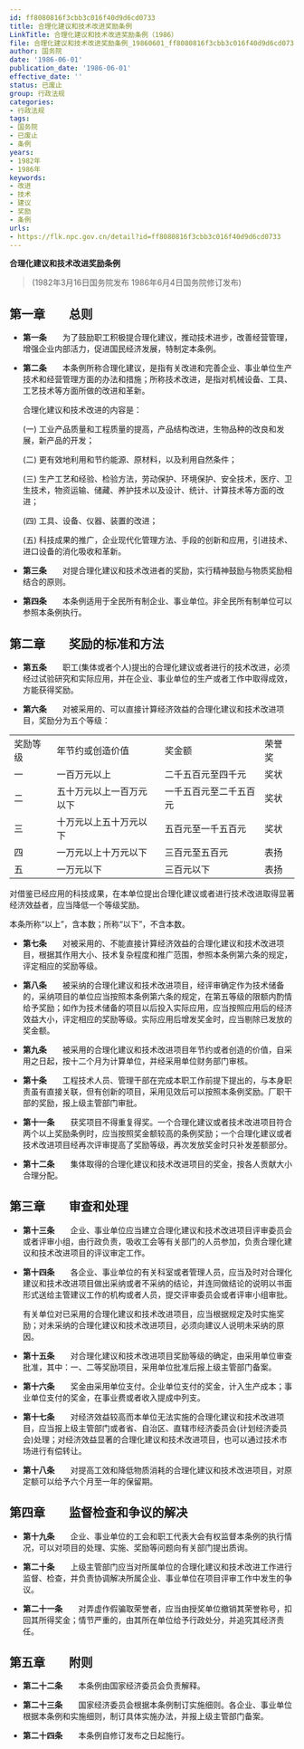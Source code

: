```yaml
---
id: ff8080816f3cbb3c016f40d9d6cd0733
title: 合理化建议和技术改进奖励条例
LinkTitle: 合理化建议和技术改进奖励条例（1986）
file: 合理化建议和技术改进奖励条例_19860601_ff8080816f3cbb3c016f40d9d6cd0733.docx
author: 国务院
date: '1986-06-01'
publication_date: '1986-06-01'
effective_date: ''
status: 已废止
group: 行政法规
categories:
- 行政法规
tags:
- 国务院
- 已废止
- 条例
years:
- 1982年
- 1986年
keywords:
- 改进
- 技术
- 建议
- 奖励
- 条例
urls:
- https://flk.npc.gov.cn/detail?id=ff8080816f3cbb3c016f40d9d6cd0733
---
```


**合理化建议和技术改进奖励条例**

> (1982年3月16日国务院发布 1986年6月4日国务院修订发布)

## 第一章　　总则

- **第一条**　　为了鼓励职工积极提合理化建议，推动技术进步，改善经营管理，增强企业内部活力，促进国民经济发展，特制定本条例。

- **第二条**　　本条例所称合理化建议，是指有关改进和完善企业、事业单位生产技术和经营管理方面的办法和措施；所称技术改进，是指对机械设备、工具、工艺技术等方面所做的改进和革新。

  合理化建议和技术改进的内容是：

  (一) 工业产品质量和工程质量的提高，产品结构改进，生物品种的改良和发展，新产品的开发；

  (二) 更有效地利用和节约能源、原材料，以及利用自然条件；

  (三) 生产工艺和经验、检验方法，劳动保护、环境保护、安全技术，医疗、卫生技术，物资运输、储藏、养护技术以及设计、统计、计算技术等方面的改进；

  (四) 工具、设备、仪器、装置的改进；

  (五) 科技成果的推广，企业现代化管理方法、手段的创新和应用，引进技术、进口设备的消化吸收和革新。

- **第三条**　　对提合理化建议和技术改进者的奖励，实行精神鼓励与物质奖励相结合的原则。

- **第四条**　　本条例适用于全民所有制企业、事业单位。非全民所有制单位可以参照本条例执行。

## 第二章　　奖励的标准和方法

- **第五条**　　职工(集体或者个人)提出的合理化建议或者进行的技术改进，必须经过试验研究和实际应用，并在企业、事业单位的生产或者工作中取得成效，方能获得奖励。

- **第六条**　　对被采用的、可以直接计算经济效益的合理化建议和技术改进项目，奖励分为五个等级：

|  |  |  |  |
| --- | --- | --- | --- |
| 奖励等级 | 年节约或创造价值 | 奖金额 | 荣誉奖 |
| 一 | 一百万元以上 | 二千五百元至四千元 | 奖状 |
| 二 | 五十万元以上一百万元以下 | 一千五百元至二千五百元 | 奖状 |
| 三 | 十万元以上五十万元以下 | 五百元至一千五百元 | 奖状 |
| 四 | 一万元以上十万元以下 | 三百元至五百元 | 表扬 |
| 五 | 一万元以下 | 三百元以下 | 表扬 |

  对借鉴已经应用的科技成果，在本单位提出合理化建议或者进行技术改进取得显著经济效益者，应当降低一个等级奖励。

  本条所称“以上”，含本数；所称“以下”，不含本数。

- **第七条**　　对被采用的、不能直接计算经济效益的合理化建议和技术改进项目，根据其作用大小、技术复杂程度和推广范围，参照本条例第六条的规定，评定相应的奖励等级。

- **第八条**　　被采纳的合理化建议和技术改进项目，经评审确定作为技术储备的，采纳项目的单位应当按照本条例第六条的规定，在第五等级的限额内酌情给予奖励；如作为技术储备的项目以后投入实际应用，应当按照应用后的经济效益大小，评定相应的奖励等级。实际应用后增发奖金时，应当剔除已发放的奖金额。

- **第九条**　　被采用的合理化建议和技术改进项目年节约或者创造的价值，自采用之日起，按十二个月为计算单位，并经采用单位财务部门审核。

- **第十条**　　工程技术人员、管理干部在完成本职工作前提下提出的，与本身职责虽有直接关联，但有创新的项目，采用见效后可以按照本条例奖励。厂职干部的奖励，报上级主管部门审批。

- **第十一条**　　获奖项目不得重复得奖。一个合理化建议或者技术改进项目符合两个以上奖励条例时，应当按照奖金额较高的条例奖励；一个合理化建议或者技术改进项目经再次评审提高了奖励等级，再次发放奖金时只补发差额部分。

- **第十二条**　　集体取得的合理化建议和技术改进项目的奖金，按各人贡献大小合理分配。

## 第三章　　审查和处理

- **第十三条**　　企业、事业单位应当建立合理化建议和技术改进项目评审委员会或者评审小组，由行政负责，吸收工会等有关部门的人员参加，负责合理化建议和技术改进项目的评议审定工作。

- **第十四条**　　各企业、事业单位的有关科室或者管理人员，应当及时对合理化建议和技术改进项目做出采纳或者不采纳的结论，并连同做结论的说明以书面形式送给主管建议工作的机构或者人员，提交评审委员会或者评审小组审批。

  有关单位对已采用的合理化建议和技术改进项目，应当根据规定及时实施奖励；对未采纳的合理化建议和技术改进项目，必须向建议人说明未采纳的原因。

- **第十五条**　　对合理化建议和技术改进项目奖励等级的确定，由采用单位审查批准，其中：一、二等奖励项目，采用单位批准后报上级主管部门备案。

- **第十六条**　　奖金由采用单位支付。企业单位支付的奖金，计入生产成本；事业单位支付的奖金，在事业费或者收入提成中列支。

- **第十七条**　　对经济效益较高而本单位无法实施的合理化建议和技术改进项目，应当报上级主管部门或者省、自治区、直辖市经济委员会(计划经济委员会)处理；对经济效益显著的合理化建议和技术改进项目，也可以通过技术市场进行有偿转让。

- **第十八条**　　对提高工效和降低物质消耗的合理化建议和技术改进项目，对原定额可以给予六个月至一年的保留期。

## 第四章　　监督检查和争议的解决

- **第十九条**　　企业、事业单位的工会和职工代表大会有权监督本条例的执行情况，可以对项目的处理、实施、奖励等问题向有关部门提出质询。

- **第二十条**　　上级主管部门应当对所属单位的合理化建议和技术改进工作进行监督、检查，并负责协调解决所属企业、事业单位在项目评审工作中发生的争议。

- **第二十一条**　　对弄虚作假骗取荣誉者，应当由授奖单位撤销其荣誉称号，扣回其所得奖金；情节严重的，由其所在单位给予行政处分，并追究其经济责任。

## 第五章　　附则

- **第二十二条**　　本条例由国家经济委员会负责解释。

- **第二十三条**　　国家经济委员会根据本条例制订实施细则。各企业、事业单位根据本条例和实施细则，制订具体实施办法，并报上级主管部门备案。

- **第二十四条**　　本条例自修订发布之日起施行。
